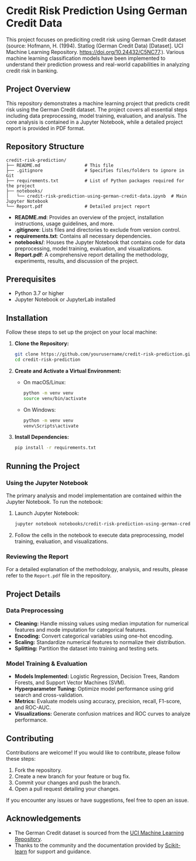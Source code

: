 # Credit Risk Prediction Using German Credit Data  
This project focuses on prediciting credit risk using German Credit dataset (source: Hofmann, H. (1994). Statlog (German Credit Data) [Dataset]. UCI Machine Learning Repository. https://doi.org/10.24432/C5NC77.). Various machine learning classification models have been implemented to understand their prediction prowess and real-world capabilities in analyzing credit risk in banking.  

## Project Overview

This repository demonstrates a machine learning project that predicts credit risk using the German Credit dataset. The project covers all essential steps including data preprocessing, model training, evaluation, and analysis. The core analysis is contained in a Jupyter Notebook, while a detailed project report is provided in PDF format.

## Repository Structure

```
credit-risk-prediction/
├── README.md                 # This file
├── .gitignore                # Specifies files/folders to ignore in Git
├── requirements.txt          # List of Python packages required for the project
├── notebooks/
│   └── credit-risk-prediction-using-german-credit-data.ipynb  # Main Jupyter Notebook
└── Report.pdf                # Detailed project report
```

- **README.md**: Provides an overview of the project, installation instructions, usage guidelines, and more.
- **.gitignore**: Lists files and directories to exclude from version control.
- **requirements.txt**: Contains all necessary dependencies.
- **notebooks/**: Houses the Jupyter Notebook that contains code for data preprocessing, model training, evaluation, and visualizations.
- **Report.pdf**: A comprehensive report detailing the methodology, experiments, results, and discussion of the project.

## Prerequisites

- Python 3.7 or higher
- Jupyter Notebook or JupyterLab installed

## Installation

Follow these steps to set up the project on your local machine:

1. **Clone the Repository:**

   ```bash
   git clone https://github.com/yourusername/credit-risk-prediction.git
   cd credit-risk-prediction
   ```

2. **Create and Activate a Virtual Environment:**

   - On macOS/Linux:
     ```bash
     python -m venv venv
     source venv/bin/activate
     ```
   - On Windows:
     ```bash
     python -m venv venv
     venv\Scripts\activate
     ```

3. **Install Dependencies:**

   ```bash
   pip install -r requirements.txt
   ```

## Running the Project

### Using the Jupyter Notebook

The primary analysis and model implementation are contained within the Jupyter Notebook. To run the notebook:

1. Launch Jupyter Notebook:
   ```bash
   jupyter notebook notebooks/credit-risk-prediction-using-german-credit-data.ipynb
   ```
2. Follow the cells in the notebook to execute data preprocessing, model training, evaluation, and visualizations.

### Reviewing the Report

For a detailed explanation of the methodology, analysis, and results, please refer to the `Report.pdf` file in the repository.

## Project Details

### Data Preprocessing

- **Cleaning:** Handle missing values using median imputation for numerical features and mode imputation for categorical features.
- **Encoding:** Convert categorical variables using one-hot encoding.
- **Scaling:** Standardize numerical features to normalize their distribution.
- **Splitting:** Partition the dataset into training and testing sets.

### Model Training & Evaluation

- **Models Implemented:** Logistic Regression, Decision Trees, Random Forests, and Support Vector Machines (SVM).
- **Hyperparameter Tuning:** Optimize model performance using grid search and cross-validation.
- **Metrics:** Evaluate models using accuracy, precision, recall, F1-score, and ROC-AUC.
- **Visualizations:** Generate confusion matrices and ROC curves to analyze performance.

## Contributing

Contributions are welcome! If you would like to contribute, please follow these steps:

1. Fork the repository.
2. Create a new branch for your feature or bug fix.
3. Commit your changes and push the branch.
4. Open a pull request detailing your changes.

If you encounter any issues or have suggestions, feel free to open an issue.

## Acknowledgements

- The German Credit dataset is sourced from the [UCI Machine Learning Repository](https://archive.ics.uci.edu/ml/datasets/statlog+(german+credit+data)).
- Thanks to the community and the documentation provided by [Scikit-learn](https://scikit-learn.org/stable/documentation.html) for support and guidance.
